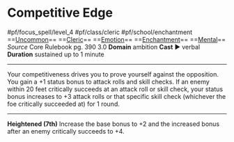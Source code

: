 # Competitive Edge
#pf/focus_spell/level_4 #pf/class/cleric #pf/school/enchantment 
==[Uncommon](../../../Traits/Uncommon.md)== ==[Cleric](../../../Traits/Cleric.md)== ==[Emotion](../../../Traits/Emotion.md)== ==[Enchantment](../../../Traits/Enchantment.md)== ==[Mental](../../../Traits/Mental.md)==
*Source* Core Rulebook pg. 390 3.0
**Domain** ambition
**Cast** ► verbal
**Duration** sustained up to 1 minute

---
Your competitiveness drives you to prove yourself against the opposition. You gain a +1 status bonus to attack rolls and skill checks. If an enemy within 20 feet critically succeeds at an attack roll or skill check, your status bonus increases to +3 attack rolls or that specific skill check (whichever the foe critically succeeded at) for 1 round.

<hr>

**Heightened (7th)** Increase the base bonus to +2 and the increased bonus after an enemy critically succeeds to +4.